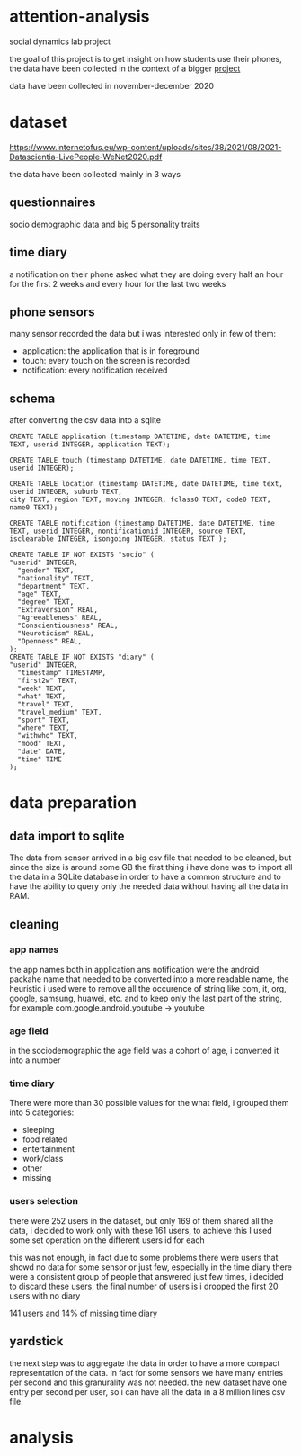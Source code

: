 # attention-analysis
social dynamics lab project

the goal of this project is to get insight on how students use their phones, the data have been collected in the context of a bigger [project](https://www.internetofus.eu/)

data have been collected in november-december 2020


# dataset 

https://www.internetofus.eu/wp-content/uploads/sites/38/2021/08/2021-Datascientia-LivePeople-WeNet2020.pdf

the data have been collected mainly in 3 ways 
## questionnaires 
socio demographic data and big 5 personality traits 

## time diary 
a notification on their phone asked what they are doing every half an hour for the first 2 weeks and every hour for the last two weeks 

##  phone sensors 
many sensor recorded the data but i was interested only in few of them:

- application: the application that is in foreground
- touch: every touch on the screen is recorded 
- notification: every notification received  




## schema  
after converting the csv data into a sqlite 

```
CREATE TABLE application (timestamp DATETIME, date DATETIME, time TEXT, userid INTEGER, application TEXT);

CREATE TABLE touch (timestamp DATETIME, date DATETIME, time TEXT, userid INTEGER);

CREATE TABLE location (timestamp DATETIME, date DATETIME, time text, userid INTEGER, suburb TEXT, 
city TEXT, region TEXT, moving INTEGER, fclass0 TEXT, code0 TEXT, name0 TEXT);

CREATE TABLE notification (timestamp DATETIME, date DATETIME, time TEXT, userid INTEGER, nontificationid INTEGER, source TEXT, isclearable INTEGER, isongoing INTEGER, status TEXT );

CREATE TABLE IF NOT EXISTS "socio" (
"userid" INTEGER,
  "gender" TEXT,
  "nationality" TEXT,
  "department" TEXT,
  "age" TEXT,
  "degree" TEXT,
  "Extraversion" REAL,
  "Agreeableness" REAL,
  "Conscientiousness" REAL,
  "Neuroticism" REAL,
  "Openness" REAL,
);
CREATE TABLE IF NOT EXISTS "diary" (
"userid" INTEGER,
  "timestamp" TIMESTAMP,
  "first2w" TEXT,
  "week" TEXT,
  "what" TEXT,
  "travel" TEXT,
  "travel_medium" TEXT,
  "sport" TEXT,
  "where" TEXT,
  "withwho" TEXT,
  "mood" TEXT,
  "date" DATE,
  "time" TIME
);

```


# data preparation  

## data import to sqlite
The data from sensor arrived in a big csv file that needed to be cleaned, but since the size is around some GB the first thing i have done was to import all the data in a SQLite database in order to have a common structure and to have the ability to query only the needed data without having all the data in RAM.

## cleaning

### app names 
the app names both in application ans notification were the android packahe name that needed to be converted into a more readable name, the heuristic i used were to remove all the occurence of string like  com, it, org, google, samsung, huawei, etc. and to keep only the last part of the string, for example com.google.android.youtube -> youtube

### age field 
in the sociodemographic the age field was a cohort of age, i converted it into a number

### time diary
There were more than 30 possible values for the what field, i grouped them into 5 categories:
- sleeping 
- food related 
- entertainment
- work/class 
- other
- missing

### users selection 

there were 252 users in the dataset, but only 169 of them shared all the data, i decided to work only with these 161 users, to achieve this I used some set operation on the different users id for each

this was not enough, in fact due to some problems there were users that showd no data for some sensor or just few, especially in the time diary there were a consistent group of people that answered just few times, i decided to discard these users, the final number of users is
i dropped the first 20 users with no diary 

141 users and 14% of missing time diary 

## yardstick 
the next step was to aggregate the data in order to have a more compact representation of the data. in fact for some sensors we have many entries per second and this granurality was not needed. the new dataset have one entry per second per user, so i can have all the data in a 8 million lines csv file.


# analysis 






















